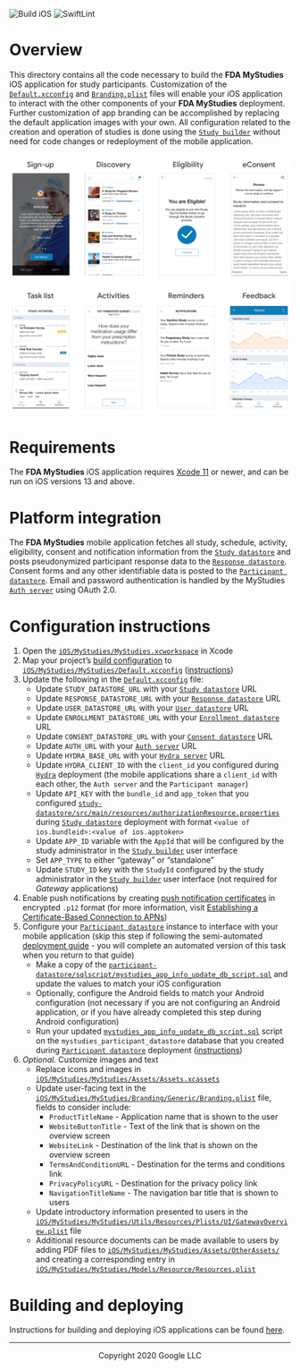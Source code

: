 <!--
 Copyright 2020 Google LLC
 Use of this source code is governed by an MIT-style
 license that can be found in the LICENSE file or at
 https://opensource.org/licenses/MIT.
-->

![Build iOS](https://github.com/GoogleCloudPlatform/fda-mystudies/workflows/Build%20iOS/badge.svg) 
![SwiftLint](https://github.com/GoogleCloudPlatform/fda-mystudies/workflows/SwiftLint/badge.svg)

# Overview
This directory contains all the code necessary to build the **FDA MyStudies** iOS application for study participants. Customization of the [`Default.xcconfig`](MyStudies/MyStudies/Default.xcconfig) and [`Branding.plist`](MyStudies/MyStudies/Branding/Generic/Branding.plist) files will enable your iOS application to interact with the other components of your **FDA MyStudies** deployment. Further customization of app branding can be accomplished by replacing the default application images with your own. All configuration related to the creation and operation of studies is done using the [`Study builder`](../study-builder/) without need for code changes or redeployment of the mobile application.

<!--TODO A demonstration of the iOS mobile application can be found [here](todo). --->

![Example screens](../documentation/images/mobile-screens.png "Example screens")

# Requirements
The **FDA MyStudies** iOS application requires [Xcode 11](https://developer.apple.com/xcode/) or newer, and can be run on iOS versions 13 and above.

# Platform integration
The **FDA MyStudies** mobile application fetches all study, schedule, activity, eligibility, consent and notification information from the [`Study datastore`](../study-datastore/) and posts pseudonymized participant response data to the [`Response datastore`](../response-datastore/). Consent forms and any other identifiable data is posted to the [`Participant datastore`](../participant-datastore/). Email and password authentication is handled by the MyStudies [`Auth server`](../auth-server/) using OAuth 2.0.

# Configuration instructions
1. Open the [`iOS/MyStudies/MyStudies.xcworkspace`](MyStudies/MyStudies.xcworkspace) in Xcode
1. Map your project’s [build configuration](https://help.apple.com/xcode/mac/current/#/dev745c5c974) to [`iOS/MyStudies/MyStudies/Default.xcconfig`](MyStudies/MyStudies/Default.xcconfig) ([instructions](https://help.apple.com/xcode/mac/current/#/deve97bde215?sub=devf0d495219))
1. Update the following in the [`Default.xcconfig`](MyStudies/MyStudies/Default.xcconfig) file:
    -    Update `STUDY_DATASTORE_URL` with your [`Study datastore`](../study-datastore) URL
    -    Update `RESPONSE_DATASTORE_URL` with your [`Response datastore`](../response-datastore/) URL
    -    Update `USER_DATASTORE_URL` with your [`User datastore`](../participant-datastore/user-mgmt-module/) URL
    -    Update `ENROLLMENT_DATASTORE_URL` with your [`Enrollment datastore`](../participant-datastore/enroll-mgmt-module/) URL
    -    Update `CONSENT_DATASTORE_URL` with your [`Consent datastore`](../participant-datastore/consent-mgmt-module/) URL
    -    Update `AUTH_URL` with your [`Auth server`](../auth-server/) URL
    -    Update `HYDRA_BASE_URL` with your [`Hydra server`](../hydra/) URL
    -    Update `HYDRA_CLIENT_ID` with the `client_id` you configured during [`Hydra`](/hydra/) deployment (the mobile applications share a `client_id` with each other, the `Auth server` and the `Participant manager`) 
    -    Update `API_KEY` with the `bundle_id` and `app_token` that you configured [`study-datastore/src/main/resources/authorizationResource.properties`](../study-datastore/src/main/resources/authorizationResource.properties) during [`Study datastore`](/study-datastore/) deployment with format `<value of ios.bundleid>:<value of ios.apptoken>`
    -    Update `APP_ID` variable with the `AppId` that will be configured by the study administrator in the [`Study builder`](../study-builder/) user interface
    -    Set `APP_TYPE` to either “gateway” or “standalone”
    -    Update `STUDY_ID` key with the `StudyId` configured by the study administrator in the [`Study builder`](../study-builder/) user interface (not required for *Gateway* applications)
1. Enable push notifications by creating [push notification certificates](https://help.apple.com/developer-account/#/dev82a71386a) in encrypted `.p12` format (for more information, visit [Establishing a Certificate-Based Connection to APNs](https://developer.apple.com/documentation/usernotifications/setting_up_a_remote_notification_server/establishing_a_certificate-based_connection_to_apns))
1. Configure your [`Participant datastore`](/participant-datastore/) instance to interface with your mobile application (skip this step if following the semi-automated [deployment guide](/deployment/README.md) - you will complete an automated version of this task when you return to that guide)
    -    Make a copy of the [`participant-datastore/sqlscript/mystudies_app_info_update_db_script.sql`](../participant-datastore/sqlscript/mystudies_app_info_update_db_script.sql) and update the values to match your iOS configuration
    -   Optionally, configure the Android fields to match your Android configuration (not necessary if you are not configuring an Android application, or if you have already completed this step during Android configuration)
    -    Run your updated [`mystudies_app_info_update_db_script.sql`](../participant-datastore/sqlscript/mystudies_app_info_update_db_script.sql) script on the `mystudies_participant_datastore` database that you created during [`Participant datastore`](/participant-datastore/) deployment ([instructions](https://cloud.google.com/sql/docs/mysql/import-export/importing#importing_a_sql_dump_file))   
1. *Optional.* Customize images and text
    -    Replace icons and images in [`iOS/MyStudies/MyStudies/Assets/Assets.xcassets`](MyStudies/MyStudies/Assets/Assets.xcassets/)
    -    Update user-facing text in the [`iOS/MyStudies/MyStudies/Branding/Generic/Branding.plist`](MyStudies/MyStudies/Branding/Generic/Branding.plist) file, fields to consider include:
         -    `ProductTitleName` - Application name that is shown to the user
         -    `WebsiteButtonTitle` - Text of the link that is shown on the overview screen
         -    `WebsiteLink` - Destination of the link that is shown on the overview screen
         -    `TermsAndConditionURL` - Destination for the terms and conditions link
         -    `PrivacyPolicyURL` - Destination for the privacy policy link
         -    `NavigationTitleName` - The navigation bar title that is shown to users
    -    Update introductory information presented to users in the [`iOS/MyStudies/MyStudies/Utils/Resources/Plists/UI/GatewayOverview.plist`](MyStudies/MyStudies/Utils/Resources/Plists/UI/GatewayOverview.plist) file
    -    Additional resource documents can be made available to users by adding PDF files to [`iOS/MyStudies/MyStudies/Assets/OtherAssets/`](MyStudies/MyStudies/Assets/OtherAssets/) and creating a corresponding entry in [`iOS/MyStudies/MyStudies/Models/Resource/Resources.plist`](MyStudies/MyStudies/Models/Resource/Resources.plist)

# Building and deploying

Instructions for building and deploying iOS applications can be found [here](https://help.apple.com/xcode/mac/current/#/devdc0193470).

***
<p align="center">Copyright 2020 Google LLC</p>
